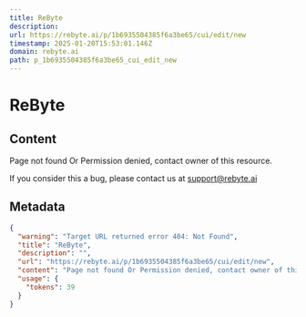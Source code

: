 ```yaml
---
title: ReByte
description: 
url: https://rebyte.ai/p/1b6935504385f6a3be65/cui/edit/new
timestamp: 2025-01-20T15:53:01.146Z
domain: rebyte.ai
path: p_1b6935504385f6a3be65_cui_edit_new
---
```


# ReByte



## Content

Page not found Or Permission denied, contact owner of this resource.

If you consider this a bug, please contact us at [support@rebyte.ai](mailto:support@rebyte.ai)

## Metadata

```json
{
  "warning": "Target URL returned error 404: Not Found",
  "title": "ReByte",
  "description": "",
  "url": "https://rebyte.ai/p/1b6935504385f6a3be65/cui/edit/new",
  "content": "Page not found Or Permission denied, contact owner of this resource.\n\nIf you consider this a bug, please contact us at [support@rebyte.ai](mailto:support@rebyte.ai)",
  "usage": {
    "tokens": 39
  }
}
```
